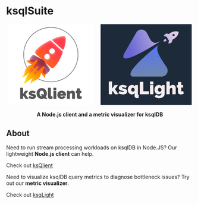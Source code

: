 # ksqlSuite

<div align="center">

<div>
<img src="./ksqljs/static/light.png" alt="logo" width="230" style='padding-right:15px'/>
<img src="./ksqLight/src/static/ksqlight_raleway.png" alt="logo" width="245"/>
</div>
<!-- <a href="https://github.com/oslabs-beta/ksqljs"><img src="https://img.shields.io/badge/license-MIT-blue"/></a>
<a href="https://github.com/oslabs-beta/ksqljs/stargazers"><img alt="GitHub stars" src="https://img.shields.io/github/stars/oslabs-beta/ksqljs"></a>
<a href="https://github.com/oslabs-beta/ksqljs/issues"><img alt="GitHub issues" src="https://img.shields.io/github/issues/oslabs-beta/ksqljs"></a>
<img alt="GitHub last commit" src="https://img.shields.io/github/last-commit/oslabs-beta/ksqljs"> -->

   <p align="center"> <strong>A Node.js client and a metric visualizer for ksqlDB</strong></p>
</div>

## About

Need to run stream processing workloads on ksqlDB in Node.JS? Our lightweight **Node.js client** can help.

Check out [ksQlient](./ksqljs/)

Need to visualize ksqlDB query metrics to diagnose bottleneck issues? Try out our **metric visualizer**.

Check out [ksqLight](./ksqLight/)
